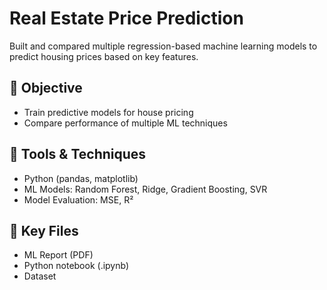 # Real Estate Price Prediction

Built and compared multiple regression-based machine learning models to predict housing prices based on key features.

## 📌 Objective
- Train predictive models for house pricing
- Compare performance of multiple ML techniques

## 🧰 Tools & Techniques
- Python (pandas, matplotlib)
- ML Models: Random Forest, Ridge, Gradient Boosting, SVR
- Model Evaluation: MSE, R²

## 📂 Key Files
- ML Report (PDF)
- Python notebook (.ipynb)
- Dataset

